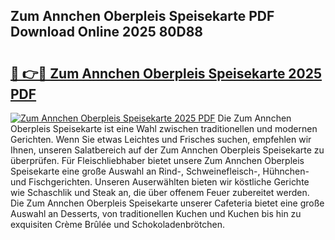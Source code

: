 ## Zum Annchen Oberpleis Speisekarte PDF Download Online 2025 80D88

# <h2><a href="http://gcbtaq8.nevu.top/?p=Zum+Annchen+Oberpleis+Speisekarte">🔗 👉🔴 Zum Annchen Oberpleis Speisekarte 2025 PDF</a></h2>

[![Zum Annchen Oberpleis Speisekarte 2025 PDF](https://i.imgur.com/dBaPXMq.png)](http://gcbtaq8.nevu.top/?p=Zum+Annchen+Oberpleis+Speisekarte)
Die Zum Annchen Oberpleis Speisekarte ist eine Wahl zwischen traditionellen und modernen Gerichten. Wenn Sie etwas Leichtes und Frisches suchen, empfehlen wir Ihnen, unseren Salatbereich auf der Zum Annchen Oberpleis Speisekarte zu überprüfen. Für Fleischliebhaber bietet unsere Zum Annchen Oberpleis Speisekarte eine große Auswahl an Rind-, Schweinefleisch-, Hühnchen- und Fischgerichten. Unseren Auserwählten bieten wir köstliche Gerichte wie Schaschlik und Steak an, die über offenem Feuer zubereitet werden. Die Zum Annchen Oberpleis Speisekarte unserer Cafeteria bietet eine große Auswahl an Desserts, von traditionellen Kuchen und Kuchen bis hin zu exquisiten Crème Brûlée und Schokoladenbrötchen.
